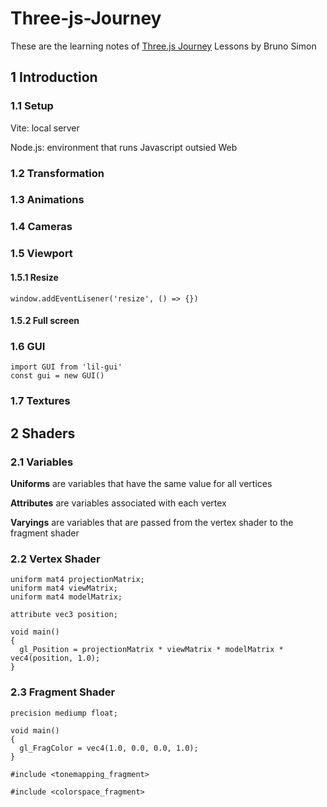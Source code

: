 # Three-js-Journey
These are the learning notes of [Three.js Journey](https://threejs-journey.com/) Lessons by Bruno Simon

## 1 Introduction

### 1.1 Setup
Vite: local server

Node.js: environment that runs Javascript outsied Web

### 1.2 Transformation

### 1.3 Animations

### 1.4 Cameras

### 1.5 Viewport 

#### 1.5.1 Resize
```
window.addEventLisener('resize', () => {})
```
#### 1.5.2 Full screen

### 1.6 GUI
```
import GUI from 'lil-gui'
const gui = new GUI()
```

### 1.7 Textures

## 2 Shaders
### 2.1 Variables
**Uniforms** are variables that have the same value for all vertices

**Attributes** are variables associated with each vertex

**Varyings** are variables that are passed from the vertex shader to the fragment shader

### 2.2 Vertex Shader
```
uniform mat4 projectionMatrix;
uniform mat4 viewMatrix;
uniform mat4 modelMatrix;

attribute vec3 position;

void main()
{
  gl_Position = projectionMatrix * viewMatrix * modelMatrix * vec4(position, 1.0);
}
```
### 2.3 Fragment Shader
```
precision mediump float;

void main()
{
  gl_FragColor = vec4(1.0, 0.0, 0.0, 1.0);
}
```

```
#include <tonemapping_fragment>
```

```
#include <colorspace_fragment>
```

